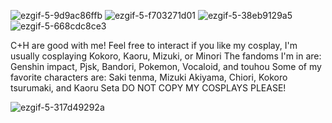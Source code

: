 ![ezgif-5-9d9ac86ffb](https://github.com/Airisakilover/Airisakilover/assets/170207912/9a739b07-6573-4a1f-b08e-3e595a517628)     ![ezgif-5-f703271d01](https://github.com/Airisakilover/Airisakilover/assets/170207912/f7655acd-0aec-41d0-a7b9-d3b0ccb9efa8)     ![ezgif-5-38eb9129a5](https://github.com/Airisakilover/Airisakilover/assets/170207912/e65ae671-0853-4cbb-8539-773bb7004fa2)     ![ezgif-5-668cdc8ce3](https://github.com/Airisakilover/Airisakilover/assets/170207912/1ae27f6e-c4c0-42f2-bf6f-58c2e99afe42)




C+H are good with me! Feel free to interact if you like my cosplay, I'm usually cosplaying Kokoro, Kaoru, Mizuki, or Minori
The fandoms I'm in are: Genshin impact, Pjsk, Bandori, Pokemon, Vocaloid, and touhou
Some of my favorite characters are: Saki tenma, Mizuki Akiyama, Chiori, Kokoro tsurumaki, and Kaoru Seta
DO NOT COPY MY COSPLAYS PLEASE!



![ezgif-5-317d49292a](https://github.com/Airisakilover/Airisakilover/assets/170207912/e60f43c3-8d1d-4a24-bbfe-02c6608498a8)
